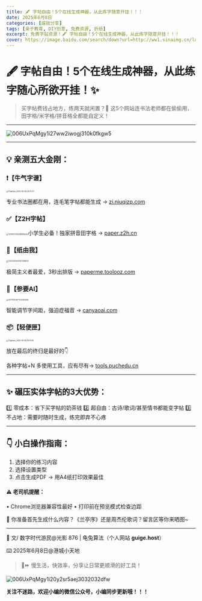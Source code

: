 ```yaml
---
title: 🖋️ 字帖自由！5个在线生成神器，从此练字随意开挂！！！
date: 2025年6月8日
categories: [遛娃分享]
tags: [亲子教育, DIY创意, 免费资源, 折纸]
excerpt: 免费字贴资源！🖋️ 字帖自由！5个在线生成神器，从此练字随意开挂！！！
cover: https://image.baidu.com/search/down?url=http://ww1.sinaimg.cn/large/006UxPqMgy1i27ww2iwogj310k0fkgw5.jpg
---
```

# 🖋️ 字帖自由！5个在线生成神器，从此练字随心所欲开挂！✨

> 买字帖费钱占地方，练两天就闲置？😤 这5个网站连书法老师都在偷偷用，田字格/米字格/拼音格全都能自定义！

---

<img src='https://image.baidu.com/search/down?url=http://ww1.sinaimg.cn/large/006UxPqMgy1i27ww2iwogj310k0fkgw5.jpg' alt='006UxPqMgy1i27ww2iwogj310k0fkgw5'/>

---

## 💡 亲测五大金刚：

### ❗️【牛气字谱】

<img src="https://image.baidu.com/search/down?url=http://ww1.sinaimg.cn/large/006UxPqMgy1i27wa70dphj31rq1547wh.jpg" alt="1Capture_2025-06-08_09.31.27" style="zoom: 33%;" />

专业书法圈都在用，连毛笔字帖都能生成 → [zi.niuqizp.com](https://zi.niuqizp.com/)

### ✅【Z2H字帖】

<img src="https://image.baidu.com/search/down?url=http://ww1.sinaimg.cn/large/006UxPqMgy1i27wa96e04j31m41gc7wh.jpg" alt="12114517255296695642" style="zoom:33%;" />小学生必备！独家拼音田字格 → [paper.z2h.cn](https://paper.z2h.cn/)

### 🚀【纸由我】

<img src="https://image.baidu.com/search/down?url=http://ww1.sinaimg.cn/large/006UxPqMgy1i27waa01djj31x21h0x6p.jpg" alt="2303330442567398425" style="zoom:33%;" />

极简主义者最爱，3秒出排版 → [paperme.toolooz.com](https://paperme.toolooz.com/)

### 🎨【参要AI】

<img src="https://image.baidu.com/search/down?url=http://ww1.sinaimg.cn/large/006UxPqMgy1i27wafs2wvj3286114x1r.jpg" alt="4377005447525369296" style="zoom:33%;" />

智能调节字间距，强迫症福音 → [canyaoai.com](https://canyaoai.com/)



### 📦【轻便匣】

<img src="https://image.baidu.com/search/down?url=http://ww1.sinaimg.cn/large/006UxPqMgy1i27waj35ykj32wk1kmqv5.jpg" alt="1Capture_2025-06-08_14.10.58" style="zoom:33%;" />

放在最后的终归是最好的👇

各种字帖+N 多使用工具，应有尽有→ [tools.puchedu.cn](http://tools.puchedu.cn/)

---

## ✨ 碾压实体字帖的3大优势：
1️⃣ 零成本：省下买字帖的奶茶钱
2️⃣ 超自由：古诗/歌词/甚至情书都能变字帖
3️⃣ 不占地：需要时随时生成，练完即弃不心疼

---

## 👇 小白操作指南：

1. 选择你的练习内容
2. 选择设置类型
3. 点击生成PDF → 用A4纸打印效果最佳

####  ⚠️ 老司机提醒：
• Chrome浏览器兼容性最好
• 打印前在预览模式检查边距

💬 你准备首先生成什么内容？《兰亭序》还是周杰伦歌词？留言区等你来晒图~

---


📝 文/ 数字时代游民@光影 876 | 龟兔算法（个人网站 **guige.host**）

⌨️ 2025年6月8日@港城小天地

> 🐢⏩ 慢生活，快效率，分享让日常更顺滑的好工具！

<img src='https://image.baidu.com/search/down?url=http://ww1.sinaimg.cn/large/006UxPqMgy1i20y2sr5aej3032032dfw.jpg' alt='006UxPqMgy1i20y2sr5aej3032032dfw'/>

**关注不迷路，欢迎小编的微信公众号，小编同步更新哦！！！**
